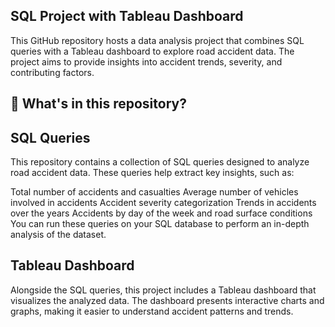 ## SQL Project with Tableau Dashboard

This GitHub repository hosts a data analysis project that combines SQL queries with a Tableau dashboard to explore road accident data. The project aims to provide insights into accident trends, severity, and contributing factors.

## 📌 What's in this repository? 
## SQL Queries
This repository contains a collection of SQL queries designed to analyze road accident data. These queries help extract key insights, such as:

Total number of accidents and casualties
Average number of vehicles involved in accidents
Accident severity categorization
Trends in accidents over the years
Accidents by day of the week and road surface conditions
You can run these queries on your SQL database to perform an in-depth analysis of the dataset.

## Tableau Dashboard
Alongside the SQL queries, this project includes a Tableau dashboard that visualizes the analyzed data. The dashboard presents interactive charts and graphs, making it easier to understand accident patterns and trends.
